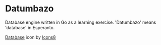 # Datumbazo

Database engine written in Go as a learning exercise. 'Datumbazo' means 'database' in Esperanto.

[Database]("https://icons8.com/icon/Sp5Wxo7V9G0k/database") icon by [Icons8]("https://icons8.com")